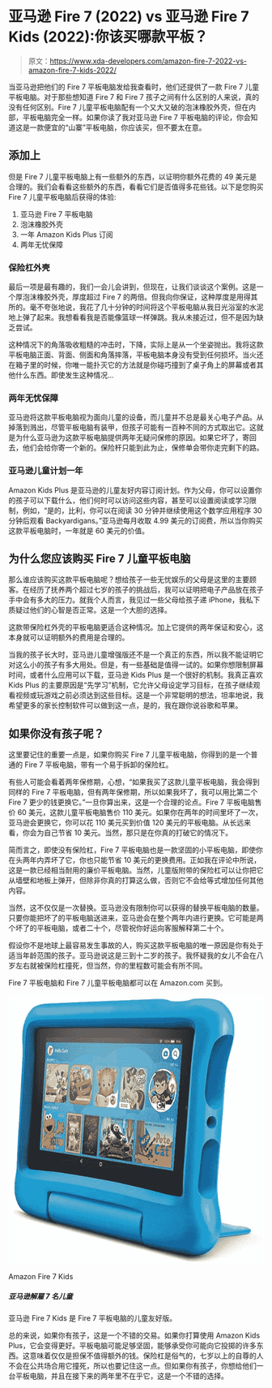 # 亚马逊 Fire 7 (2022) vs 亚马逊 Fire 7 Kids (2022):你该买哪款平板？

> 原文：<https://www.xda-developers.com/amazon-fire-7-2022-vs-amazon-fire-7-kids-2022/>

当亚马逊把他们的 Fire 7 平板电脑发给我查看时，他们还提供了一款 Fire 7 儿童平板电脑。对于那些想知道 Fire 7 和 Fire 7 孩子之间有什么区别的人来说，真的没有任何区别。Fire 7 儿童平板电脑配有一个又大又破的泡沫橡胶外壳，但在内部，平板电脑完全一样。如果你读了我对亚马逊 Fire 7 平板电脑的评论，你会知道这是一款便宜的“山寨”平板电脑，你应该买，但不要太在意。

## 添加上

但是 Fire 7 儿童平板电脑上有一些额外的东西，以证明你额外花费的 49 美元是合理的。我们会看看这些额外的东西，看看它们是否值得多花些钱。以下是您购买 Fire 7 儿童平板电脑后获得的体验:

1.  亚马逊 Fire 7 平板电脑
2.  泡沫橡胶外壳
3.  一年 Amazon Kids Plus 订阅
4.  两年无忧保障

### 保险杠外壳

最后一项是最有趣的，我们一会儿会讲到，但现在，让我们谈谈这个案例。这是一个厚泡沫橡胶外壳，厚度超过 Fire 7 的两倍。但我向你保证，这种厚度是用得其所的。毫不夸张地说，我花了几十分钟的时间将这个平板电脑从我日光浴室的水泥地上弹了起来。我想看看我是否能像篮球一样弹跳。我从未接近过，但不是因为缺乏尝试。

这种情况下的角落吸收粗糙的冲击时，下降，实际上是从一个坐姿抛出。我将这款平板电脑正面、背面、侧面和角落摔落，平板电脑本身没有受到任何损坏。当火还在箱子里的时候，你唯一能扑灭它的方法就是你碰巧撞到了桌子角上的屏幕或者其他什么东西。即使发生这种情况…

### 两年无忧保障

亚马逊将这款平板电脑视为面向儿童的设备，而儿童并不总是最关心电子产品。从掉落到溅出，尽管平板电脑有装甲，但孩子可能有一百种不同的方式取出它。这就是为什么亚马逊为这款平板电脑提供两年无疑问保修的原因。如果它坏了，寄回去，他们会给你寄一个新的。保险杆只能到此为止，保修单会带你走完剩下的路。

### 亚马逊儿童计划一年

Amazon Kids Plus 是亚马逊的儿童友好内容订阅计划。作为父母，你可以设置你的孩子可以下载什么，他们何时可以访问这些内容，甚至可以设置阅读或学习限制，例如，“是的，比利，你可以在阅读 30 分钟并继续使用这个数学应用程序 30 分钟后观看 Backyardigans。”亚马逊每月收取 4.99 美元的订阅费，所以当你购买这款平板电脑时，一年就是 60 美元的价值。

## 为什么您应该购买 Fire 7 儿童平板电脑

那么谁应该购买这款平板电脑呢？想给孩子一些无忧娱乐的父母是这里的主要顾客。在经历了抚养两个超过七岁的孩子的挑战后，我可以证明把电子产品放在孩子手中会有多大的压力。就我个人而言，我见过一些父母给孩子递 iPhone，我私下质疑过他们的心智是否正常。这是一个大胆的选择。

这款带保险杠外壳的平板电脑更适合这种情况。加上它提供的两年保证和安心，这本身就可以证明额外的费用是合理的。

当我的孩子长大时，亚马逊儿童增强版还不是一个真正的东西，所以我不能证明它对这么小的孩子有多大用处。但是，有一些基础是值得一试的。如果你想限制屏幕时间，或者什么应用可以下载，亚马逊 Kids Plus 是一个很好的机制。我真正喜欢 Kids Plus 的主要原因是“先学习”机制，它允许父母设定学习目标，在孩子继续观看视频或玩游戏之前必须达到这些目标。这是一个非常聪明的想法，坦率地说，我希望更多的家长控制软件可以做到这一点，是的，我在跟你说谷歌和苹果。

## 如果你没有孩子呢？

这里要记住的重要一点是，如果你购买 Fire 7 儿童平板电脑，你得到的是一个普通的 Fire 7 平板电脑，带有一个易于拆卸的保险杠。

有些人可能会看着两年保修期，心想，“如果我买了这款儿童平板电脑，我会得到同样的 Fire 7 平板电脑，但有两年保修期，所以如果我坏了，我可以用比第二个 Fire 7 更少的钱更换它。”一旦你算出来，这是一个合理的论点。Fire 7 平板电脑售价 60 美元，这款儿童平板电脑售价 110 美元。如果你在两年的时间里坏了一次，亚马逊会更换它，你可以花 110 美元买到价值 120 美元的平板电脑。从长远来看，你会为自己节省 10 美元。当然，那只是在你真的打破它的情况下。

简而言之，即使没有保险杠，Fire 7 平板电脑也是一款坚固的小平板电脑，即使你在头两年内弄坏了它，你也只能节省 10 美元的更换费用。正如我在评论中所说，这是一款已经相当耐用的廉价平板电脑。当然，儿童版附带的保险杠可以让你把它从墙壁和地板上弹开，但除非你真的打算这么做，否则它不会给等式增加任何其他内容。

当然，这不仅仅是一次替换。亚马逊没有限制你可以获得的替换平板电脑的数量。只要你能把坏了的平板电脑送进来，亚马逊会在整个两年内进行更换。它可能是两个坏了的平板电脑，或者二十个，尽管祝你好运向客服解释第二十个。

假设你不是地球上最容易发生事故的人，购买这款平板电脑的唯一原因是你有处于适当年龄范围的孩子。亚马逊说这是三到十二岁的孩子。我怀疑我的女儿不会在八岁左右就被保险杠撞死，但当然，你的里程数可能会有所不同。

Fire 7 平板电脑和 Fire 7 儿童平板电脑都可以在 Amazon.com 买到。

 <picture>![The Amazon Fire 7 Kids is a child-friendly version of the Fire 7 tablet.](img/d624e05bb18d779d5995b891bd2b600e.png)</picture> 

Amazon Fire 7 Kids

##### 亚马逊解雇 7 名儿童

亚马逊 Fire 7 Kids 是 Fire 7 平板电脑的儿童友好版。

总的来说，如果你有孩子，这是一个不错的交易。如果你打算使用 Amazon Kids Plus，它会变得更好。平板电脑可能足够坚固，能够承受你可能向它投掷的许多东西。这意味着仅仅是担保不值得额外的钱。保险杠是俗气的，七岁以上的自尊的人不会在公共场合用它撞死，所以也要记住这一点。但如果你有孩子，你想给他们一台平板电脑，并且在接下来的两年里不在乎它，这是一个不错的选择。